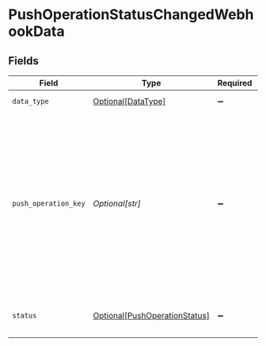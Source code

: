 # PushOperationStatusChangedWebhookData


## Fields

| Field                                                                                                                                                                 | Type                                                                                                                                                                  | Required                                                                                                                                                              | Description                                                                                                                                                           | Example                                                                                                                                                               |
| --------------------------------------------------------------------------------------------------------------------------------------------------------------------- | --------------------------------------------------------------------------------------------------------------------------------------------------------------------- | --------------------------------------------------------------------------------------------------------------------------------------------------------------------- | --------------------------------------------------------------------------------------------------------------------------------------------------------------------- | --------------------------------------------------------------------------------------------------------------------------------------------------------------------- |
| `data_type`                                                                                                                                                           | [Optional[DataType]](../../models/shared/datatype.md)                                                                                                                 | :heavy_minus_sign:                                                                                                                                                    | Available Data types                                                                                                                                                  | invoices                                                                                                                                                              |
| `push_operation_key`                                                                                                                                                  | *Optional[str]*                                                                                                                                                       | :heavy_minus_sign:                                                                                                                                                    | A unique identifier generated by Codat to represent this single push operation. This identifier can be used to track the status of the push, and should be persisted. |                                                                                                                                                                       |
| `status`                                                                                                                                                              | [Optional[PushOperationStatus]](../../models/shared/pushoperationstatus.md)                                                                                           | :heavy_minus_sign:                                                                                                                                                    | The current status of the push operation.                                                                                                                             |                                                                                                                                                                       |